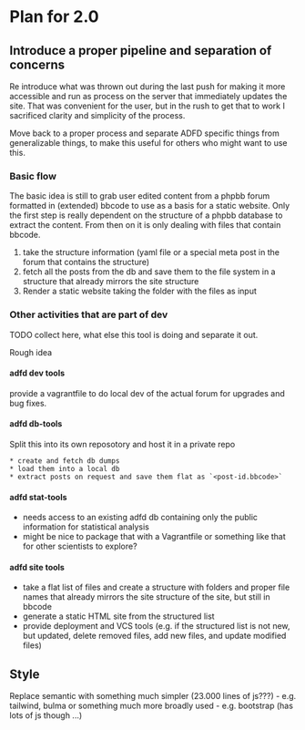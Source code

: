 # Plan for 2.0

## Introduce a proper pipeline and separation of concerns

Re introduce what was thrown out during the last push for making it more accessible and run as process on the server that immediately updates the site. That was convenient for the user, but in the rush to get that to work I sacrificed clarity and simplicity of the process.

Move back to a proper process and separate ADFD specific things from generalizable things, to make this useful for others who might want to use this.

### Basic flow

The basic idea is still to grab user edited content from a phpbb forum formatted in (extended) bbcode to use as a basis for a static website. Only the first step is really dependent on the structure of a phpbb database to extract the content. From then on it is only dealing with files that contain bbcode.

1. take the structure information (yaml file or a special meta post in the forum that contains the structure)
2. fetch all the posts from the db and save them to the file system in a structure that already mirrors the site structure
3. Render a static website taking the folder with the files as input

### Other activities that are part of dev 

TODO collect here, what else this tool is doing and separate it out.

Rough idea

#### adfd dev tools

provide a vagrantfile to do local dev of the actual forum for upgrades and bug fixes.

#### adfd db-tools

Split this into its own reposotory and host it in a private repo
 
    * create and fetch db dumps
    * load them into a local db
    * extract posts on request and save them flat as `<post-id.bbcode>`
    
#### adfd stat-tools

* needs access to an existing adfd db containing only the public information for statistical analysis
* might be nice to package that with a Vagrantfile or something like that for other scientists to explore?

#### adfd site tools

* take a flat list of files and create a structure with folders and proper file names that already mirrors the site structure of the site, but still in bbcode
* generate a static HTML site from the structured list
* provide deployment and VCS tools (e.g. if the structured list is not new, but updated, delete removed files, add new files, and update modified files)

## Style

Replace semantic with something much simpler (23.000 lines of js???) - e.g. tailwind, bulma or something much more broadly used - e.g. bootstrap (has lots of js though ...)

